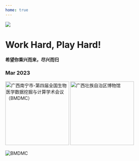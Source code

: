 ```yaml
---
home: true
---
```



![](https://images.squarespace-cdn.com/content/v1/5aa84edaf793922ad7a32f48/1531012699145-IY8GR88G8LEYAFVKSNQB/AdobeStock_128680431+play.jpg?format=2500w)


# Work Hard, Play Hard!

**希望你乘兴而来，尽兴而归**

### Mar 2023


<img src="/BMDMC4_20230324-26-600.jpg" title="广西南宁市-第四届全国生物医学数据挖掘与计算学术会议（BMDMC）" height = "200" />  
<img src="/BMDMC4_20230326_bowuguan-600.jpg" title="广西壮族自治区博物馆" height = "200" /> 

![BMDMC](/BMDMC4_20230324-26-600.jpg "广西南宁市-第四届全国生物医学数据挖掘与计算学术会议（BMDMC）")



